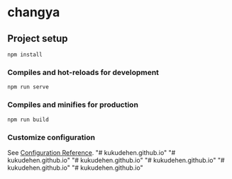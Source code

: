 # changya

## Project setup
```
npm install
```

### Compiles and hot-reloads for development
```
npm run serve
```

### Compiles and minifies for production
```
npm run build
```

### Customize configuration
See [Configuration Reference](https://cli.vuejs.org/config/).
"# kukudehen.github.io"  "# kukudehen.github.io" 
"# kukudehen.github.io" 
"# kukudehen.github.io" 
"# kukudehen.github.io" 
"# kukudehen.github.io" 
